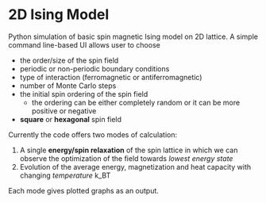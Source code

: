 # 2D Ising Model

Python simulation of basic spin magnetic Ising model on 2D lattice.
A simple command line-based UI allows user to choose
- the order/size of the spin field
- periodic or non-periodic boundary conditions
- type of interaction (ferromagnetic or antiferromagnetic)
- number of Monte Carlo steps
- the initial spin ordering of the spin field
    - the ordering can be either completely random or it can be more positive or negative
- **square** or **hexagonal** spin field

Currently the code offers two modes of calculation:
1. A single **energy/spin relaxation** of the spin lattice in which we can observe the optimization of the field towards *lowest energy state*
2. Evolution of the average energy, magnetization and heat capacity with changing *temperature* k_BT

Each mode gives plotted graphs as an output.

